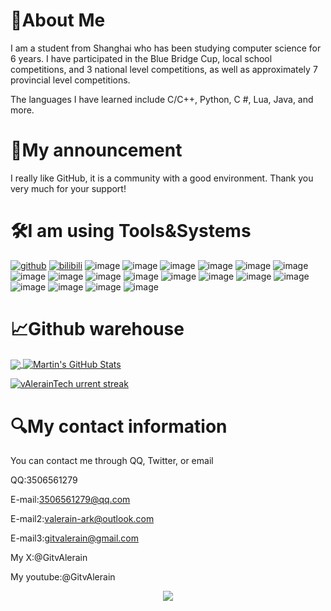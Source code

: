 # 📜About Me
I am a student from Shanghai who has been studying computer science for 6 years. I have participated in the Blue Bridge Cup, local school competitions, and 3 national level competitions, as well as approximately 7 provincial level competitions.

The languages I have learned include C/C++, Python, C #, Lua, Java, and more.

# 🧬My announcement
I really like GitHub, it is a community with a good environment. Thank you very much for your support!

# 🛠I am using Tools&Systems
[![github](https://img.shields.io/badge/dynamic/json?label=GitHub&suffix=%20followers&query=%24.data.totalSubs&url=https%3A%2F%2Fapi.spencerwoo.com%2Fsubstats%2F%3Fsource%3Dgithub%26queryKey%3DvAlerainTech&labelColor=282c34&color=009f8f&logo=github&longCache=true)](https://github.com/vAlerainTech)
[![bilibili](https://img.shields.io/badge/dynamic/json?color=00a1d6&labelColor=282c34&label=BiliBili&suffix=%20followers&query=%24.data.totalSubs&url=https%3A%2F%2Fapi.spencerwoo.com%2Fsubstats%2F%3Fsource%3Dbilibili%26queryKey%3D3546558465313713&logo=Bilibili&logoColor=ffffff&longCache=true)](https://space.bilibili.com/3546558465313713)
![image](https://img.shields.io/badge/Windows-C/C++-blue)
![image](https://img.shields.io/badge/Linux-C/C++-blue)
![image](https://img.shields.io/badge/Linux-ssh)
![image](https://img.shields.io/badge/Windows-IDA_Pro-blue)
![image](https://img.shields.io/badge/Raspberry_Pi-4B-blue)
![image](https://img.shields.io/badge/Windows-Devcpp-blue)
![image](https://img.shields.io/badge/Windows-git-blue)
![image](https://img.shields.io/badge/Linux-git-blue)
![image](https://img.shields.io/badge/Linux-vim-blue)
![image](https://img.shields.io/badge/Linux-Sqlmap-blue)
![image](https://img.shields.io/badge/Linux-Msf-blue)
![image](https://img.shields.io/badge/Windows-blue)
![image](https://img.shields.io/badge/Raspberry_Pi-4B-blue)
![image](https://img.shields.io/badge/Linux-sysctl-blue)
![image](https://img.shields.io/badge/CentOS-tuned-blue)
![image](https://img.shields.io/badge/Linux-sysctlconf-blue)
![image](https://img.shields.io/badge/Linux-grub_customizer-blue)
![image](https://img.shields.io/badge/Linux-kernelcare-blue)

# 📈Github warehouse
<a href="https://github.com/vAlerainTech/">
  <img align="center" src="https://github-readme-stats.vercel.app/api/top-langs/?username=vAlerainTech&hide=python,html,tex&title_color=ffffff&text_color=c9cacc&icon_color=2bbc8a&bg_color=1d1f21&langs_count=3" />
</a>
<a href="https://github.com/vAlerainTech/vAlerainTech">
  <img align="center" src="https://github-readme-stats.vercel.app/api?username=vAlerainTech&show_icons=true&line_height=27&count_private=true&title_color=ffffff&text_color=c9cacc&icon_color=2bbc8a&bg_color=1d1f21" alt="Martin's GitHub Stats" />
</a>

[![vAlerainTech urrent streak](https://streak-stats.demolab.com/?user=vAlerainTech&count_private=true&theme=blue-green&title_color=ffffff)](#)


# 🔍My contact information

You can contact me through QQ, Twitter, or email

QQ:3506561279

E-mail:3506561279@qq.com

E-mail2:valerain-ark@outlook.com

E-mail3:gitvalerain@gmail.com


My X:@GitvAlerain

My youtube:@GitvAlerain

<p align="center">
     <img src="https://capsule-render.vercel.app/api?type=waving&color=gradient&height=100&section=footer"/>
</p>

